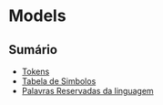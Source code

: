 # Models

## Sumário

- [Tokens](./doc/token.md)
- [Tabela de Simbolos](./doc/sym_table.md)
- [Palavras Reservadas da linguagem](./doc/reserved.md)